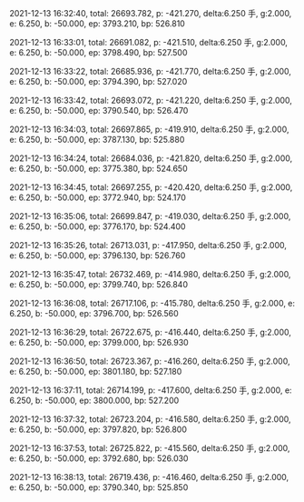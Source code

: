 2021-12-13 16:32:40, total: 26693.782, p: -421.270, delta:6.250 手, g:2.000, e: 6.250, b: -50.000, ep: 3793.210, bp: 526.810

2021-12-13 16:33:01, total: 26691.082, p: -421.510, delta:6.250 手, g:2.000, e: 6.250, b: -50.000, ep: 3798.490, bp: 527.500

2021-12-13 16:33:22, total: 26685.936, p: -421.770, delta:6.250 手, g:2.000, e: 6.250, b: -50.000, ep: 3794.390, bp: 527.020

2021-12-13 16:33:42, total: 26693.072, p: -421.220, delta:6.250 手, g:2.000, e: 6.250, b: -50.000, ep: 3790.540, bp: 526.470

2021-12-13 16:34:03, total: 26697.865, p: -419.910, delta:6.250 手, g:2.000, e: 6.250, b: -50.000, ep: 3787.130, bp: 525.880

2021-12-13 16:34:24, total: 26684.036, p: -421.820, delta:6.250 手, g:2.000, e: 6.250, b: -50.000, ep: 3775.380, bp: 524.650

2021-12-13 16:34:45, total: 26697.255, p: -420.420, delta:6.250 手, g:2.000, e: 6.250, b: -50.000, ep: 3772.940, bp: 524.170

2021-12-13 16:35:06, total: 26699.847, p: -419.030, delta:6.250 手, g:2.000, e: 6.250, b: -50.000, ep: 3776.170, bp: 524.400

2021-12-13 16:35:26, total: 26713.031, p: -417.950, delta:6.250 手, g:2.000, e: 6.250, b: -50.000, ep: 3796.130, bp: 526.760

2021-12-13 16:35:47, total: 26732.469, p: -414.980, delta:6.250 手, g:2.000, e: 6.250, b: -50.000, ep: 3799.740, bp: 526.840

2021-12-13 16:36:08, total: 26717.106, p: -415.780, delta:6.250 手, g:2.000, e: 6.250, b: -50.000, ep: 3796.700, bp: 526.560

2021-12-13 16:36:29, total: 26722.675, p: -416.440, delta:6.250 手, g:2.000, e: 6.250, b: -50.000, ep: 3799.000, bp: 526.930

2021-12-13 16:36:50, total: 26723.367, p: -416.260, delta:6.250 手, g:2.000, e: 6.250, b: -50.000, ep: 3801.180, bp: 527.180

2021-12-13 16:37:11, total: 26714.199, p: -417.600, delta:6.250 手, g:2.000, e: 6.250, b: -50.000, ep: 3800.000, bp: 527.200

2021-12-13 16:37:32, total: 26723.204, p: -416.580, delta:6.250 手, g:2.000, e: 6.250, b: -50.000, ep: 3797.820, bp: 526.800

2021-12-13 16:37:53, total: 26725.822, p: -415.560, delta:6.250 手, g:2.000, e: 6.250, b: -50.000, ep: 3792.680, bp: 526.030

2021-12-13 16:38:13, total: 26719.436, p: -416.460, delta:6.250 手, g:2.000, e: 6.250, b: -50.000, ep: 3790.340, bp: 525.850